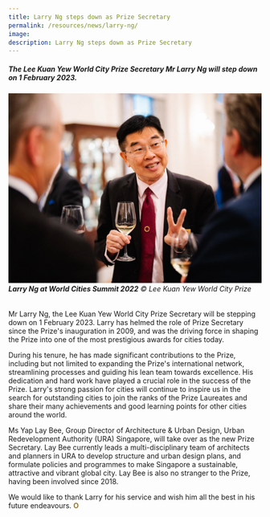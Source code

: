 ```yaml
---
title: Larry Ng steps down as Prize Secretary
permalink: /resources/news/larry-ng/
image: 
description: Larry Ng steps down as Prize Secretary
---
```


##### The Lee Kuan Yew World City Prize Secretary Mr Larry Ng will step down on 1 February 2023.

###### ![Larry Ng steps down as Prize Secretary](/images/features/2023/larry-ng.jpg/)**Larry Ng at World Cities Summit 2022** © Lee Kuan Yew World City Prize

Mr Larry Ng, the Lee Kuan Yew World City Prize Secretary will be stepping down on 1 February 2023. Larry has helmed the role of Prize Secretary since the Prize's inauguration in 2009, and was the driving force in shaping the Prize into one of the most prestigious awards for cities today. 

During his tenure, he has made significant contributions to the Prize, including but not limited to expanding the Prize's international network, streamlining processes and guiding his lean team towards excellence. His dedication and hard work have played a crucial role in the success of the Prize. Larry's strong passion for cities will continue to inspire us in the search for outstanding cities to join the ranks of the Prize Laureates and share their many achievements and good learning points for other cities around the world.

Ms Yap Lay Bee, Group Director of Architecture & Urban Design, Urban Redevelopment Authority (URA) Singapore, will take over as the new Prize Secretary. Lay Bee currently leads a multi-disciplinary team of architects and planners in URA to develop structure and urban design plans, and formulate policies and programmes to make Singapore a sustainable, attractive and vibrant global city. Lay Bee is also no stranger to the Prize, having been involved since 2018. 
 
We would like to thank Larry for his service and wish him all the best in his future endeavours. <b><font color="#967942">O</font></b>
